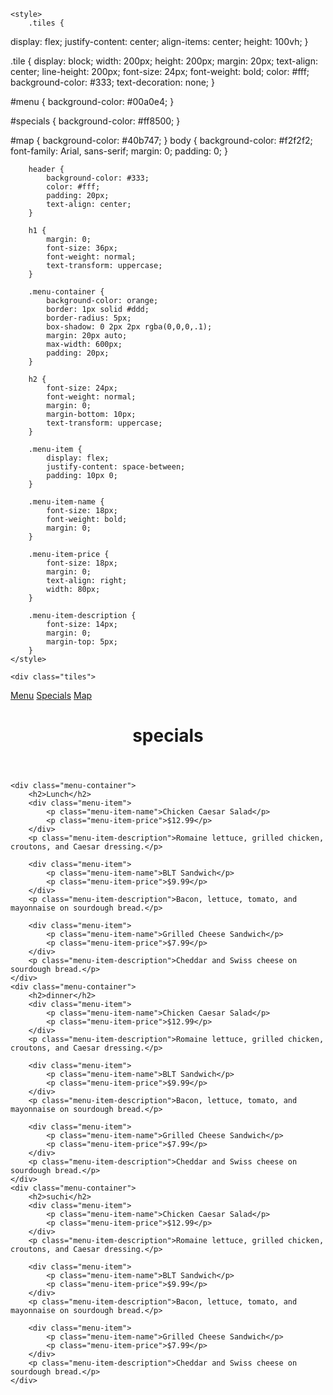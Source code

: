 

<!DOCTYPE html>
<html>
  <head>
    <title>ass4</title>
    
    <style>
    	.tiles {
  display: flex;
  justify-content: center;
  align-items: center;
  height: 100vh;
}

.tile {
  display: block;
  width: 200px;
  height: 200px;
  margin: 20px;
  text-align: center;
  line-height: 200px;
  font-size: 24px;
  font-weight: bold;
  color: #fff;
  background-color: #333;
  text-decoration: none;
}

#menu {
  background-color: #00a0e4;
}

#specials {
  background-color: #ff8500;
}

#map {
  background-color: #40b747;
}
body {
            background-color: #f2f2f2;
            font-family: Arial, sans-serif;
            margin: 0;
            padding: 0;
        }
        
        header {
            background-color: #333;
            color: #fff;
            padding: 20px;
            text-align: center;
        }
        
        h1 {
            margin: 0;
            font-size: 36px;
            font-weight: normal;
            text-transform: uppercase;
        }
        
        .menu-container {
            background-color: orange;
            border: 1px solid #ddd;
            border-radius: 5px;
            box-shadow: 0 2px 2px rgba(0,0,0,.1);
            margin: 20px auto;
            max-width: 600px;
            padding: 20px;
        }
        
        h2 {
            font-size: 24px;
            font-weight: normal;
            margin: 0;
            margin-bottom: 10px;
            text-transform: uppercase;
        }
        
        .menu-item {
            display: flex;
            justify-content: space-between;
            padding: 10px 0;
        }
        
        .menu-item-name {
            font-size: 18px;
            font-weight: bold;
            margin: 0;
        }
        
        .menu-item-price {
            font-size: 18px;
            margin: 0;
            text-align: right;
            width: 80px;
        }
        
        .menu-item-description {
            font-size: 14px;
            margin: 0;
            margin-top: 5px;
        }
    </style>
    
  </head>
  <body>
    
    <div class="tiles">
  <a href="#" class="tile" id="menu">Menu</a>
  <a href="file:///C:/Users/pc/Desktop/coursera-tes/d.html" class="tile" id="specials" onClick="showRandomCategory()">Specials</a>
  <a href="#" class="tile" id="map">Map</a>
</div>
 <header>
        <h1>specials</h1>
    </header>
    
    <div class="menu-container">
        <h2>Lunch</h2>
        <div class="menu-item">
            <p class="menu-item-name">Chicken Caesar Salad</p>
            <p class="menu-item-price">$12.99</p>
        </div>
        <p class="menu-item-description">Romaine lettuce, grilled chicken, croutons, and Caesar dressing.</p>
        
        <div class="menu-item">
            <p class="menu-item-name">BLT Sandwich</p>
            <p class="menu-item-price">$9.99</p>
        </div>
        <p class="menu-item-description">Bacon, lettuce, tomato, and mayonnaise on sourdough bread.</p>
        
        <div class="menu-item">
            <p class="menu-item-name">Grilled Cheese Sandwich</p>
            <p class="menu-item-price">$7.99</p>
        </div>
        <p class="menu-item-description">Cheddar and Swiss cheese on sourdough bread.</p>
    </div>
    <div class="menu-container">
        <h2>dinner</h2>
        <div class="menu-item">
            <p class="menu-item-name">Chicken Caesar Salad</p>
            <p class="menu-item-price">$12.99</p>
        </div>
        <p class="menu-item-description">Romaine lettuce, grilled chicken, croutons, and Caesar dressing.</p>
        
        <div class="menu-item">
            <p class="menu-item-name">BLT Sandwich</p>
            <p class="menu-item-price">$9.99</p>
        </div>
        <p class="menu-item-description">Bacon, lettuce, tomato, and mayonnaise on sourdough bread.</p>
        
        <div class="menu-item">
            <p class="menu-item-name">Grilled Cheese Sandwich</p>
            <p class="menu-item-price">$7.99</p>
        </div>
        <p class="menu-item-description">Cheddar and Swiss cheese on sourdough bread.</p>
    </div>
    <div class="menu-container">
        <h2>suchi</h2>
        <div class="menu-item">
            <p class="menu-item-name">Chicken Caesar Salad</p>
            <p class="menu-item-price">$12.99</p>
        </div>
        <p class="menu-item-description">Romaine lettuce, grilled chicken, croutons, and Caesar dressing.</p>
        
        <div class="menu-item">
            <p class="menu-item-name">BLT Sandwich</p>
            <p class="menu-item-price">$9.99</p>
        </div>
        <p class="menu-item-description">Bacon, lettuce, tomato, and mayonnaise on sourdough bread.</p>
        
        <div class="menu-item">
            <p class="menu-item-name">Grilled Cheese Sandwich</p>
            <p class="menu-item-price">$7.99</p>
        </div>
        <p class="menu-item-description">Cheddar and Swiss cheese on sourdough bread.</p>
    </div>
  </body>
</html>

